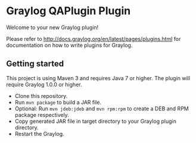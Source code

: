# Graylog QAPlugin Plugin

Welcome to your new Graylog plugin!

Please refer to http://docs.graylog.org/en/latest/pages/plugins.html for documentation on how to write
plugins for Graylog.


Getting started
---------------

This project is using Maven 3 and requires Java 7 or higher. The plugin will require Graylog 1.0.0 or higher.

* Clone this repository.
* Run `mvn package` to build a JAR file.
* Optional: Run `mvn jdeb:jdeb` and `mvn rpm:rpm` to create a DEB and RPM package respectively.
* Copy generated JAR file in target directory to your Graylog plugin directory.
* Restart the Graylog.
